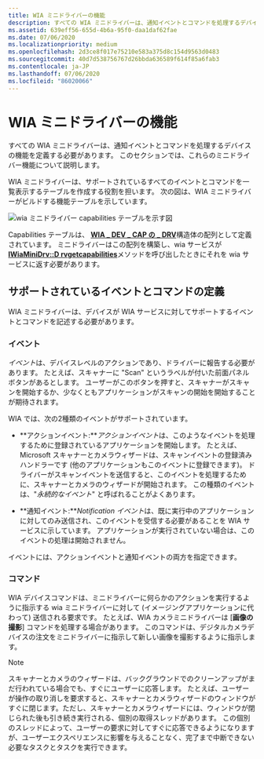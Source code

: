 ```yaml
---
title: WIA ミニドライバーの機能
description: すべての WIA ミニドライバーは、通知イベントとコマンドを処理するデバイスの機能を定義する必要があります。 このセクションでは、これらのミニドライバー機能について説明します。
ms.assetid: 639eff56-655d-4b6a-95f0-daa1daf62fae
ms.date: 07/06/2020
ms.localizationpriority: medium
ms.openlocfilehash: 2d3ce8f017e75210e583a375d8c154d9563d0483
ms.sourcegitcommit: 40d7d538756767d26bbda636589f614f85a6fab3
ms.contentlocale: ja-JP
ms.lasthandoff: 07/06/2020
ms.locfileid: "86020066"
---
```

# <a name="wia-minidriver-capabilities"></a>WIA ミニドライバーの機能

すべての WIA ミニドライバーは、通知イベントとコマンドを処理するデバイスの機能を定義する必要があります。 このセクションでは、これらのミニドライバー機能について説明します。

WIA ミニドライバーは、サポートされているすべてのイベントとコマンドを一覧表示するテーブルを作成する役割を担います。 次の図は、WIA ミニドライバーがビルドする機能テーブルを示しています。

![wia ミニドライバー capabilities テーブルを示す図](images/wia-capabilitiestable.png)

Capabilities テーブルは、 [**WIA \_ DEV \_ CAP の \_ DRV**](https://docs.microsoft.com/windows-hardware/drivers/ddi/wiamindr_lh/ns-wiamindr_lh-_wia_dev_cap_drv)構造体の配列として定義されています。 ミニドライバーはこの配列を構築し、wia サービスが[**IWiaMiniDrv::D rvgetcapabilities**](https://docs.microsoft.com/windows-hardware/drivers/ddi/wiamindr_lh/nf-wiamindr_lh-iwiaminidrv-drvgetcapabilities)メソッドを呼び出したときにそれを wia サービスに返す必要があります。

## <a name="defining-supported-events-and-commands"></a>サポートされているイベントとコマンドの定義

WIA ミニドライバーは、デバイスが WIA サービスに対してサポートするイベントとコマンドを記述する必要があります。

### <a name="events"></a>イベント

*イベント*は、デバイスレベルのアクションであり、ドライバーに報告する必要があります。 たとえば、スキャナーに "Scan" というラベルが付いた前面パネルボタンがあるとします。 ユーザーがこのボタンを押すと、スキャナーがスキャンを開始するか、少なくともアプリケーションがスキャンの開始を開始することが期待されます。

WIA では、次の2種類のイベントがサポートされています。

- **アクションイベント:***アクションイベント*は、このようなイベントを処理するために登録されているアプリケーションを開始します。 たとえば、Microsoft スキャナーとカメラウィザードは、スキャンイベントの登録済みハンドラーです (他のアプリケーションもこのイベントに登録できます)。 ドライバーがスキャンイベントを送信すると、このイベントを処理するために、スキャナーとカメラのウィザードが開始されます。 この種類のイベントは、"*永続的なイベント*" と呼ばれることがよくあります。

- **通知イベント:***Notification イベント*は、既に実行中のアプリケーションに対してのみ送信され、このイベントを受信する必要があることを WIA サービスに示しています。 アプリケーションが実行されていない場合は、このイベントの処理は開始されません。

イベントには、アクションイベントと通知イベントの両方を指定できます。

### <a name="commands"></a>コマンド

WIA デバイスコマンドは、ミニドライバーに何らかのアクションを実行するように指示する wia ミニドライバーに対して (イメージングアプリケーションに代わって) 送信される要求です。 たとえば、WIA カメラミニドライバーは [**画像の撮影**] コマンドを処理する場合があります。 このコマンドは、デジタルカメラデバイスの注文をミニドライバーに指示して新しい画像を撮影するように指示します。

> [!NOTE]
> スキャナーとカメラのウィザードは、バックグラウンドでのクリーンアップがまだ行われている場合でも、すぐにユーザーに応答します。 たとえば、ユーザーが操作の取り消しを要求すると、スキャナーとカメラウィザードのウィンドウがすぐに閉じます。ただし、スキャナーとカメラウィザードには、ウィンドウが閉じられた後も引き続き実行される、個別の取得スレッドがあります。 この個別のスレッドによって、ユーザーの要求に対してすぐに応答できるようになりますが、ユーザーエクスペリエンスに影響を与えることなく、完了まで中断できない必要なタスクとタスクを実行できます。
